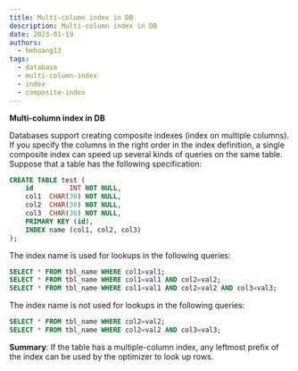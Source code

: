 ```yaml
---
title: Multi-column index in DB
description: Multi-column index in DB
date: 2023-01-19
authors:
  - hmhoang13
tags:
  - database
  - multi-column-index
  - index
  - composite-index
---
```


**Multi-column index in DB**

Databases support creating composite indexes (index on multiple columns). If you specify the columns in the right order in the index definition, a single composite index can speed up several kinds of queries on the same table.
Suppose that a table has the following specification:

```sql
CREATE TABLE test (
    id         INT NOT NULL,
    col1  CHAR(30) NOT NULL,
    col2  CHAR(30) NOT NULL,
    col3  CHAR(30) NOT NULL,
    PRIMARY KEY (id),
    INDEX name (col1, col2, col3)
);
```

The index name is used for lookups in the following queries:

```sql
SELECT * FROM tbl_name WHERE col1=val1;
SELECT * FROM tbl_name WHERE col1=val1 AND col2=val2;
SELECT * FROM tbl_name WHERE col1=val1 AND col2=val2 AND col3=val3;
```

The index name is not used for lookups in the following queries:

```sql
SELECT * FROM tbl_name WHERE col2=val2;
SELECT * FROM tbl_name WHERE col2=val2 AND col3=val3;
```

**Summary**: If the table has a multiple-column index, any leftmost prefix of the index can be used by the optimizer to look up rows.
